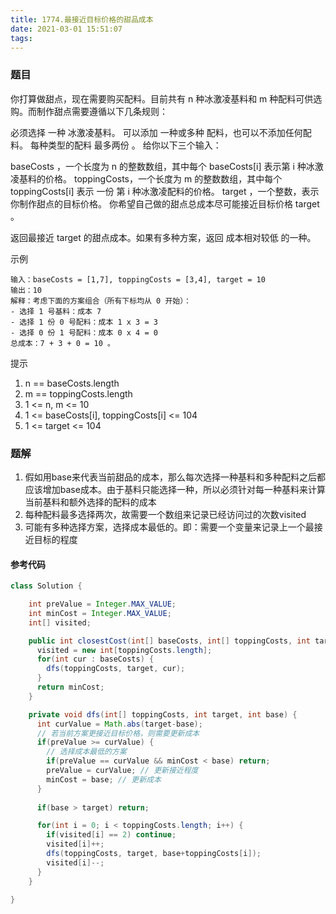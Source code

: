 ```yaml
---
title: 1774.最接近目标价格的甜品成本
date: 2021-03-01 15:51:07
tags:
---
```


### 题目
你打算做甜点，现在需要购买配料。目前共有 n 种冰激凌基料和 m 种配料可供选购。而制作甜点需要遵循以下几条规则：

必须选择 一种 冰激凌基料。
可以添加 一种或多种 配料，也可以不添加任何配料。
每种类型的配料 最多两份 。
给你以下三个输入：

baseCosts ，一个长度为 n 的整数数组，其中每个 baseCosts[i] 表示第 i 种冰激凌基料的价格。
toppingCosts，一个长度为 m 的整数数组，其中每个 toppingCosts[i] 表示 一份 第 i 种冰激凌配料的价格。
target ，一个整数，表示你制作甜点的目标价格。
你希望自己做的甜点总成本尽可能接近目标价格 target 。

返回最接近 target 的甜点成本。如果有多种方案，返回 成本相对较低 的一种。
<!--more-->

示例
```
输入：baseCosts = [1,7], toppingCosts = [3,4], target = 10
输出：10
解释：考虑下面的方案组合（所有下标均从 0 开始）：
- 选择 1 号基料：成本 7
- 选择 1 份 0 号配料：成本 1 x 3 = 3
- 选择 0 份 1 号配料：成本 0 x 4 = 0
总成本：7 + 3 + 0 = 10 。
```

提示
1. n == baseCosts.length
2. m == toppingCosts.length
3. 1 <= n, m <= 10
4. 1 <= baseCosts[i], toppingCosts[i] <= 104
5. 1 <= target <= 104

### 题解
1. 假如用base来代表当前甜品的成本，那么每次选择一种基料和多种配料之后都应该增加base成本。由于基料只能选择一种，所以必须针对每一种基料来计算当前基料和额外选择的配料的成本
2. 每种配料最多选择两次，故需要一个数组来记录已经访问过的次数visited
3. 可能有多种选择方案，选择成本最低的。即：需要一个变量来记录上一个最接近目标的程度

#### 参考代码
```java
class Solution {

    int preValue = Integer.MAX_VALUE;
    int minCost = Integer.MAX_VALUE;
    int[] visited;

    public int closestCost(int[] baseCosts, int[] toppingCosts, int target) {
      visited = new int[toppingCosts.length];
      for(int cur : baseCosts) {
        dfs(toppingCosts, target, cur);
      }
      return minCost;
    }

    private void dfs(int[] toppingCosts, int target, int base) {
      int curValue = Math.abs(target-base);
      // 若当前方案更接近目标价格，则需要更新成本
      if(preValue >= curValue) {
        // 选择成本最低的方案
        if(preValue == curValue && minCost < base) return;
        preValue = curValue; // 更新接近程度
        minCost = base; // 更新成本
      }
      
      if(base > target) return;

      for(int i = 0; i < toppingCosts.length; i++) {
        if(visited[i] == 2) continue;
        visited[i]++;
        dfs(toppingCosts, target, base+toppingCosts[i]);
        visited[i]--;
      }
    }

}
```